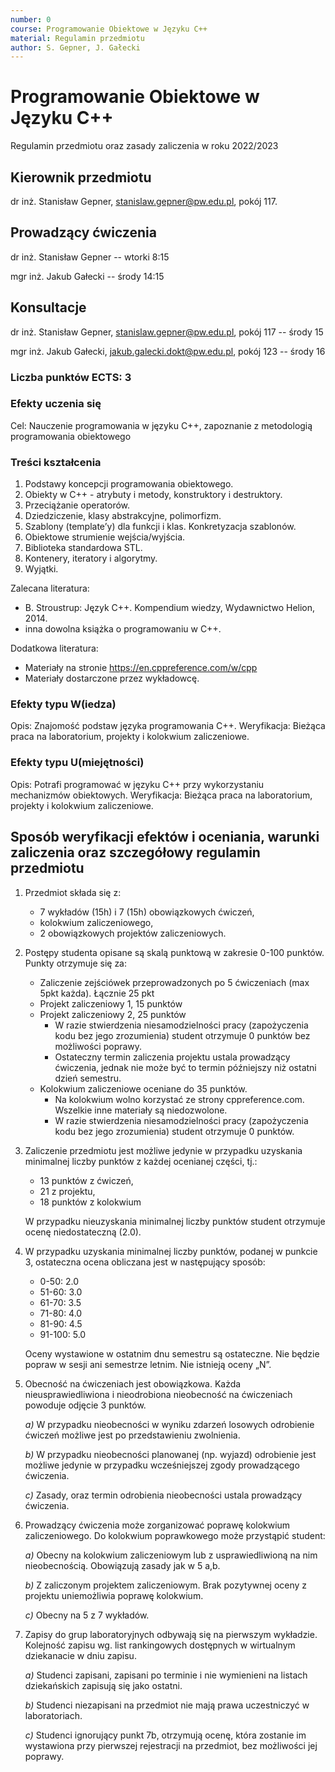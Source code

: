 ```yaml
---
number: 0
course: Programowanie Obiektowe w Języku C++
material: Regulamin przedmiotu
author: S. Gepner, J. Gałecki
---
```



# Programowanie Obiektowe w Języku C++

Regulamin przedmiotu oraz zasady zaliczenia w roku 2022/2023

## Kierownik przedmiotu

dr inż. Stanisław Gepner, stanislaw.gepner@pw.edu.pl, pokój 117.

## Prowadzący ćwiczenia

dr inż. Stanisław Gepner -- wtorki 8:15

mgr inż. Jakub Gałecki -- środy 14:15

## Konsultacje

dr inż. Stanisław Gepner, stanislaw.gepner@pw.edu.pl, pokój 117 -- środy 15

mgr inż. Jakub Gałecki, jakub.galecki.dokt@pw.edu.pl, pokój 123 -- środy 16

### Liczba punktów ECTS: 3

### Efekty uczenia się

Cel: Nauczenie programowania w języku C++, zapoznanie z metodologią programowania obiektowego

### Treści kształcenia

1. Podstawy koncepcji programowania obiektowego.
2. Obiekty w C++ - atrybuty i metody, konstruktory i destruktory.
3. Przeciążanie operatorów.
4. Dziedziczenie, klasy abstrakcyjne, polimorfizm.
5. Szablony (template’y) dla funkcji i klas. Konkretyzacja szablonów.
6. Obiektowe strumienie wejścia/wyjścia.
7. Biblioteka standardowa STL.
8. Kontenery, iteratory i algorytmy.
9. Wyjątki.

Zalecana literatura:

* B. Stroustrup: Język C++. Kompendium wiedzy, Wydawnictwo Helion, 2014.
* inna dowolna książka o programowaniu w C++.

Dodatkowa literatura:

* Materiały na stronie <https://en.cppreference.com/w/cpp>
* Materiały dostarczone przez wykładowcę.

### Efekty typu W(iedza)

Opis: Znajomość podstaw języka programowania C++.
Weryfikacja: Bieżąca praca na laboratorium, projekty i kolokwium zaliczeniowe.

### Efekty typu U(miejętności)

Opis: Potrafi programować w języku C++ przy wykorzystaniu mechanizmów obiektowych.
Weryfikacja: Bieżąca praca na laboratorium, projekty i kolokwium zaliczeniowe.

## Sposób weryfikacji efektów i oceniania, warunki zaliczenia oraz szczegółowy regulamin przedmiotu

1. Przedmiot składa się z:
    * 7 wykładów (15h) i 7 (15h) obowiązkowych ćwiczeń,
    * kolokwium zaliczeniowego,
    * 2 obowiązkowych projektów zaliczeniowych.

2. Postępy studenta opisane są skalą punktową w zakresie 0-100 punktów. Punkty otrzymuje się za:
    * Zaliczenie zejściówek przeprowadzonych po 5 ćwiczeniach (max 5pkt każda). Łącznie 25 pkt
    * Projekt zaliczeniowy 1, 15 punktów
    * Projekt zaliczeniowy 2, 25 punktów
        * W razie stwierdzenia niesamodzielności pracy (zapożyczenia kodu bez jego zrozumienia) student otrzymuje 0 punktów bez możliwości poprawy.
        * Ostateczny termin zaliczenia projektu ustala prowadzący ćwiczenia, jednak nie może być to termin późniejszy niż ostatni dzień semestru.
    * Kolokwium zaliczeniowe oceniane do 35 punktów.
        * Na kolokwium wolno korzystać ze strony cppreference.com. Wszelkie inne materiały są niedozwolone.
        * W razie stwierdzenia niesamodzielności pracy (zapożyczenia kodu bez jego zrozumienia) student otrzymuje 0 punktów.

3. Zaliczenie przedmiotu jest możliwe jedynie w przypadku uzyskania minimalnej liczby punktów z każdej ocenianej części, tj.:
    * 13 punktów z ćwiczeń,
    * 21 z projektu,
    * 18 punktów z kolokwium
  
    W przypadku nieuzyskania minimalnej liczby punktów student otrzymuje ocenę niedostateczną (2.0).

4. W przypadku uzyskania minimalnej liczby punktów, podanej w punkcie 3, ostateczna ocena obliczana jest w następujący sposób:
    * 0-50: 2.0
    * 51-60: 3.0
    * 61-70: 3.5
    * 71-80: 4.0
    * 81-90: 4.5
    * 91-100: 5.0

    Oceny wystawione w ostatnim dnu semestru są ostateczne. Nie będzie popraw w sesji ani semestrze letnim. Nie istnieją oceny „N”.

5. Obecność na ćwiczeniach jest obowiązkowa. Każda nieusprawiedliwiona i nieodrobiona nieobecność na ćwiczeniach powoduje odjęcie 3 punktów.

    *a)* W przypadku nieobecności w wyniku zdarzeń losowych odrobienie ćwiczeń możliwe jest po przedstawieniu zwolnienia.

    *b)* W przypadku nieobecności planowanej (np. wyjazd) odrobienie jest możliwe jedynie w przypadku wcześniejszej zgody prowadzącego ćwiczenia.

    *c)* Zasady, oraz termin odrobienia nieobecności ustala prowadzący ćwiczenia.

6. Prowadzący ćwiczenia może zorganizować poprawę kolokwium zaliczeniowego. Do kolokwium poprawkowego może przystąpić student:

    *a)* Obecny na kolokwium zaliczeniowym lub z usprawiedliwioną na nim nieobecnością. Obowiązują zasady jak w 5 a,b.

    *b)* Z zaliczonym projektem zaliczeniowym. Brak pozytywnej oceny z projektu uniemożliwia poprawę kolokwium.

    *c)* Obecny na 5 z 7 wykładów.

7. Zapisy do grup laboratoryjnych odbywają się na pierwszym wykładzie. Kolejność zapisu wg. list rankingowych dostępnych w wirtualnym dziekanacie w dniu zapisu.

    *a)* Studenci zapisani, zapisani po terminie i nie wymienieni na listach dziekańskich zapisują się jako ostatni.

    *b)* Studenci niezapisani na przedmiot nie mają prawa uczestniczyć w laboratoriach.

    *c)* Studenci ignorujący punkt 7b, otrzymują ocenę, która zostanie im wystawiona przy pierwszej rejestracji na przedmiot, bez możliwości jej poprawy.
